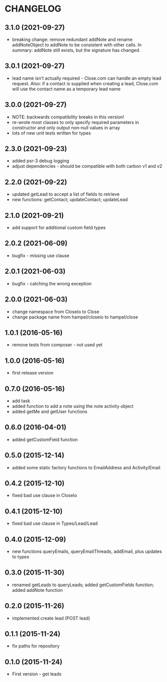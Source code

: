 CHANGELOG
=========

3.1.0 (2021-09-27)
------------------

* breaking change: remove redundant addNote and rename addNoteObject to addNote to be consistent with other calls.
In summary: addNote still exists, but the signature has changed.

3.0.1 (2021-09-27)
------------------

* lead name isn't actually required - Close.com can handle an empty lead request. Also: if a contact is supplied when 
creating a lead, Close.com will use the contact name as a temporary lead name 

3.0.0 (2021-09-27)
------------------

* NOTE: backwards compatibility breaks in this version!
* re-wrote most classes to only specify required parameters in constructor and only output non-null values in array
* lots of new unit tests written for types

2.3.0 (2021-09-23)
------------------

* added psr-3 debug logging
* adjust dependencies - should be compatible with both carbon v1 and v2

2.2.0 (2021-09-22)
------------------

* updated getLead to accept a list of fields to retrieve
* new functions: getContact; updateContact; updateLead

2.1.0 (2021-09-21)
------------------

* add support for additional custom field types

2.0.2 (2021-06-09)
------------------

* bugfix - missing use clause

2.0.1 (2021-06-03)
------------------

* bugfix - catching the wrong exception

2.0.0 (2021-06-03)
------------------

* change namespace from CloseIo to Close
* change package name from hampel/closeio to hampel/close

1.0.1 (2016-05-16)
------------------

* remove tests from composer - not used yet

1.0.0 (2016-05-16)
------------------

* first release version

0.7.0 (2016-05-16)
------------------

* add task
* added function to add a note using the note activity object
* added getMe and getUser functions

0.6.0 (2016-04-01)
------------------

* added getCustomField function

0.5.0 (2015-12-14)
------------------

* added some static factory functions to EmailAddress and Activity/Email

0.4.2 (2015-12-10)
------------------

* fixed bad use clause in CloseIo

0.4.1 (2015-12-10)
------------------

* fixed bad use clause in Types/Lead/Lead

0.4.0 (2015-12-09)
------------------

* new functions queryEmails, queryEmailThreads, addEmail, plus updates to types

0.3.0 (2015-11-30)
------------------

* renamed getLeads to queryLeads; added getCustomFields function; added addNote function

0.2.0 (2015-11-26)
------------------

* implemented create lead (POST lead)

0.1.1 (2015-11-24)
------------------

* fix paths for repository

0.1.0 (2015-11-24)
------------------

* First version - get leads
